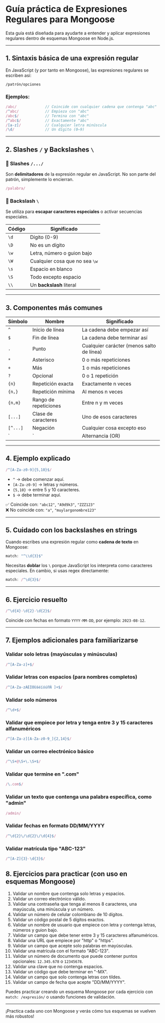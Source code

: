 
# Guía práctica de Expresiones Regulares para Mongoose

Esta guía está diseñada para ayudarte a entender y aplicar expresiones regulares dentro de esquemas Mongoose en Node.js.

---

## 1. Sintaxis básica de una expresión regular

En JavaScript (y por tanto en Mongoose), las expresiones regulares se escriben así:

```
/patrón/opciones
```

###  Ejemplos:

```js
/abc/             // Coincide con cualquier cadena que contenga "abc"
/^abc/            // Empieza con "abc"
/abc$/            // Termina con "abc"
/^abc$/           // Exactamente "abc"
/[a-z]/           // Cualquier letra minúscula
/\d/              // Un dígito (0–9)
```

---

## 2. Slashes `/` y Backslashes `\`

### 🔹 Slashes `/.../`

Son **delimitadores** de la expresión regular en JavaScript. No son parte del patrón, simplemente lo encierran.

```js
/palabra/
```

### 🔹 Backslash `\`

Se utiliza para **escapar caracteres especiales** o activar secuencias especiales.

| Código | Significado |
|--------|-------------|
| `\d`   | Dígito (0-9) |
| `\D`   | No es un dígito |
| `\w`   | Letra, número o guion bajo |
| `\W`   | Cualquier cosa que no sea `\w` |
| `\s`   | Espacio en blanco |
| `\S`   | Todo excepto espacio |
| `\\`  | Un **backslash** literal |

---

## 3. Componentes más comunes

| Símbolo | Nombre                | Significado |
|---------|------------------------|-------------|
| `^`     | Inicio de línea        | La cadena debe empezar así |
| `$`     | Fin de línea           | La cadena debe terminar así |
| `.`     | Punto                  | Cualquier carácter (menos salto de línea) |
| `*`     | Asterisco              | 0 o más repeticiones |
| `+`     | Más                    | 1 o más repeticiones |
| `?`     | Opcional               | 0 o 1 repetición |
| `{n}`   | Repetición exacta      | Exactamente n veces |
| `{n,}`  | Repetición mínima      | Al menos n veces |
| `{n,m}` | Rango de repeticiones  | Entre n y m veces |
| `[...]` | Clase de caracteres    | Uno de esos caracteres |
| `[^...]`| Negación               | Cualquier cosa excepto eso |
| `|`     | Alternancia (OR)       | Uno u otro |

---

## 4. Ejemplo explicado

```js
/^[A-Za-z0-9]{5,10}$/
```

- `^` → debe comenzar aquí.
- `[A-Za-z0-9]` → letras y números.
- `{5,10}` → entre 5 y 10 caracteres.
- `$` → debe terminar aquí.

✅ Coincide con: `"abc12"`, `"A9d9k3"`, `"ZZZ123"`  
❌ No coincide con: `"a"`, `"muylargonombre123"`

---

## 5. Cuidado con los backslashes en strings

Cuando escribes una expresión regular como **cadena de texto** en Mongoose:

```js
match: "^\\d{3}$"
```

Necesitas **doblar** los `\` porque JavaScript los interpreta como caracteres especiales. En cambio, si usas regex directamente:

```js
match: /^\d{3}$/
```

---

## 6. Ejercicio resuelto

```js
/^\d{4}-\d{2}-\d{2}$/
```

Coincide con fechas en formato `YYYY-MM-DD`, por ejemplo: `2023-08-12`.

---
## 7.  Ejemplos adicionales para familiarizarse

###  Validar solo letras (mayúsculas y minúsculas)
```js
/^[A-Za-z]+$/
```

###  Validar letras con espacios (para nombres completos)
```js
/^[A-Za-zÁÉÍÓÚáéíóúñÑ ]+$/
```

###  Validar solo números
```js
/^\d+$/
```

###  Validar que empiece por letra y tenga entre 3 y 15 caracteres alfanuméricos
```js
/^[A-Za-z][A-Za-z0-9_]{2,14}$/
```

###  Validar un correo electrónico básico
```js
/^\S+@\S+\.\S+$/
```

###  Validar que termine en ".com"
```js
/\.com$/
```

###  Validar un texto que contenga una palabra específica, como "admin"
```js
/admin/
```

###  Validar fechas en formato DD/MM/YYYY
```js
/^\d{2}\/\d{2}\/\d{4}$/
```

###  Validar matrícula tipo "ABC-123"
```js
/^[A-Z]{3}-\d{3}$/
```


## 8. Ejercicios para practicar (con uso en esquemas Mongoose)

1. Validar un nombre que contenga solo letras y espacios.
2. Validar un correo electrónico válido.
3. Validar una contraseña que tenga al menos 8 caracteres, una mayúscula, una minúscula y un número.
4. Validar un número de celular colombiano de 10 dígitos.
5. Validar un código postal de 5 dígitos exactos.
6. Validar un nombre de usuario que empiece con letra y contenga letras, números y guion bajo.
7. Validar un campo que debe tener entre 3 y 15 caracteres alfanuméricos.
8. Validar una URL que empiece por "http" o "https".
9. Validar un campo que acepte solo palabras en mayúsculas.
10. Validar una matrícula con el formato "ABC-123".
11. Validar un número de documento que puede contener puntos opcionales: `12.345.678` o `12345678`.
12. Validar una clave que no contenga espacios.
13. Validar un código que debe terminar en "-MX".
14. Validar un campo que solo contenga letras con tildes.
15. Validar un campo de fecha que acepte "DD/MM/YYYY".

Puedes practicar creando un esquema Mongoose por cada ejercicio con `match: /expresión/` o usando funciones de validación.

---

¡Practica cada uno con Mongoose y verás cómo tus esquemas se vuelven más robustos!
